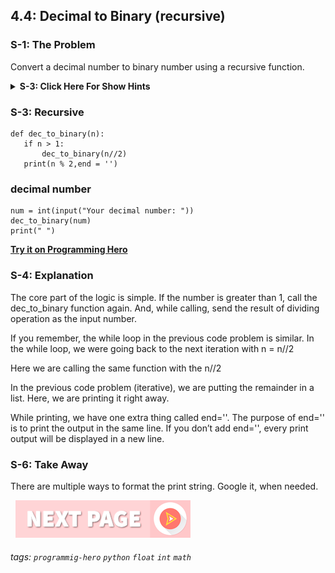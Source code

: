 ## 4.4: Decimal to Binary (recursive) 

### S-1: The Problem
Convert a decimal number to binary number using a recursive function. 
<details>
 <summary><b>S-3: Click Here For Show Hints</b></summary>
   <p>After coding for a while, recursive will become fun. Until then, recursive functions might feel like confusing magic. 

So, don’t worry if you felt confused. You are not alone. I am in the same condition as well.</p>
 </details>

### S-3: Recursive

```python=
def dec_to_binary(n):
   if n > 1:
       dec_to_binary(n//2)
   print(n % 2,end = '')
```

### decimal number
```python=
num = int(input("Your decimal number: "))
dec_to_binary(num)
print(" ")
```

**[Try it on Programming Hero](https://play.google.com/store/apps/details?id=com.learnprogramming.codecamp)**

### S-4: Explanation
The core part of the logic is simple. If the number is greater than 1, call the dec_to_binary function again. And, while calling, send the result of dividing operation as the input number. 

If you remember, the while loop in the previous code problem is similar. In the while loop, we were going back to the next iteration with n = n//2

Here we are calling the same function with the n//2

In the previous code problem (iterative), we are putting the remainder in a list. Here, we are printing it right away. 

While printing, we have one extra thing called end=''. 
The purpose of end='' is to print the output in the same line. If you don’t add end='', every print output will be displayed in a new line. 


### S-6: Take Away
There are multiple ways to format the print string. Google it, when needed.


&nbsp;
[![Next Page](../assets/next-button.png)](../README.md)
&nbsp;

###### tags: `programmig-hero` `python` `float` `int` `math`
